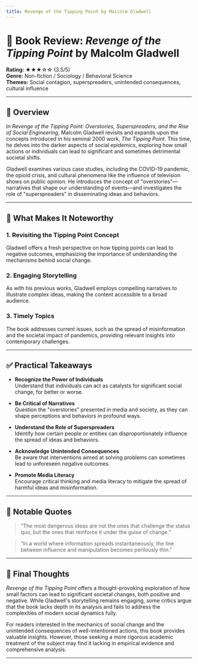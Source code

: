 ```yaml
---
title: Revenge of the Tipping Point by Malcolm Gladwell
---
```


# 📘 Book Review: *Revenge of the Tipping Point* by Malcolm Gladwell

**Rating:** ★★★☆☆ (3.5/5)  
**Genre:** Non-fiction / Sociology / Behavioral Science  
**Themes:** Social contagion, superspreaders, unintended consequences, cultural influence

---

## 📝 Overview

In *Revenge of the Tipping Point: Overstories, Superspreaders, and the Rise of Social Engineering*, Malcolm Gladwell revisits and expands upon the concepts introduced in his seminal 2000 work, *The Tipping Point*. This time, he delves into the darker aspects of social epidemics, exploring how small actions or individuals can lead to significant and sometimes detrimental societal shifts.

Gladwell examines various case studies, including the COVID-19 pandemic, the opioid crisis, and cultural phenomena like the influence of television shows on public opinion. He introduces the concept of "overstories"—narratives that shape our understanding of events—and investigates the role of "superspreaders" in disseminating ideas and behaviors.

---

## 🌟 What Makes It Noteworthy

### 1. Revisiting the Tipping Point Concept  
Gladwell offers a fresh perspective on how tipping points can lead to negative outcomes, emphasizing the importance of understanding the mechanisms behind social change.

### 2. Engaging Storytelling  
As with his previous works, Gladwell employs compelling narratives to illustrate complex ideas, making the content accessible to a broad audience.

### 3. Timely Topics  
The book addresses current issues, such as the spread of misinformation and the societal impact of pandemics, providing relevant insights into contemporary challenges.

---

## ✅ Practical Takeaways

- **Recognize the Power of Individuals**  
  Understand that individuals can act as catalysts for significant social change, for better or worse.

- **Be Critical of Narratives**  
  Question the "overstories" presented in media and society, as they can shape perceptions and behaviors in profound ways.

- **Understand the Role of Superspreaders**  
  Identify how certain people or entities can disproportionately influence the spread of ideas and behaviors.

- **Acknowledge Unintended Consequences**  
  Be aware that interventions aimed at solving problems can sometimes lead to unforeseen negative outcomes.

- **Promote Media Literacy**  
  Encourage critical thinking and media literacy to mitigate the spread of harmful ideas and misinformation.

---

## 💬 Notable Quotes

> “The most dangerous ideas are not the ones that challenge the status quo, but the ones that reinforce it under the guise of change.”

> “In a world where information spreads instantaneously, the line between influence and manipulation becomes perilously thin.”

---

## 🧠 Final Thoughts

*Revenge of the Tipping Point* offers a thought-provoking exploration of how small factors can lead to significant societal changes, both positive and negative. While Gladwell's storytelling remains engaging, some critics argue that the book lacks depth in its analysis and fails to address the complexities of modern social dynamics fully.

For readers interested in the mechanics of social change and the unintended consequences of well-intentioned actions, this book provides valuable insights. However, those seeking a more rigorous academic treatment of the subject may find it lacking in empirical evidence and comprehensive analysis.

---

